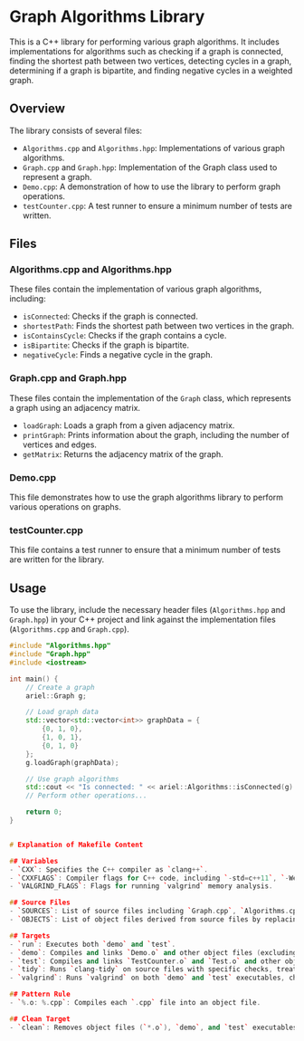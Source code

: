 # Graph Algorithms Library

This is a C++ library for performing various graph algorithms. It includes implementations for algorithms such as checking if a graph is connected, finding the shortest path between two vertices, detecting cycles in a graph, determining if a graph is bipartite, and finding negative cycles in a weighted graph.

## Overview

The library consists of several files:

- `Algorithms.cpp` and `Algorithms.hpp`: Implementations of various graph algorithms.
- `Graph.cpp` and `Graph.hpp`: Implementation of the Graph class used to represent a graph.
- `Demo.cpp`: A demonstration of how to use the library to perform graph operations.
- `testCounter.cpp`: A test runner to ensure a minimum number of tests are written.

## Files

### Algorithms.cpp and Algorithms.hpp

These files contain the implementation of various graph algorithms, including:

- `isConnected`: Checks if the graph is connected.
- `shortestPath`: Finds the shortest path between two vertices in the graph.
- `isContainsCycle`: Checks if the graph contains a cycle.
- `isBipartite`: Checks if the graph is bipartite.
- `negativeCycle`: Finds a negative cycle in the graph.

### Graph.cpp and Graph.hpp

These files contain the implementation of the `Graph` class, which represents a graph using an adjacency matrix.

- `loadGraph`: Loads a graph from a given adjacency matrix.
- `printGraph`: Prints information about the graph, including the number of vertices and edges.
- `getMatrix`: Returns the adjacency matrix of the graph.

### Demo.cpp

This file demonstrates how to use the graph algorithms library to perform various operations on graphs.

### testCounter.cpp

This file contains a test runner to ensure that a minimum number of tests are written for the library.

## Usage

To use the library, include the necessary header files (`Algorithms.hpp` and `Graph.hpp`) in your C++ project and link against the implementation files (`Algorithms.cpp` and `Graph.cpp`).

```cpp
#include "Algorithms.hpp"
#include "Graph.hpp"
#include <iostream>

int main() {
    // Create a graph
    ariel::Graph g;

    // Load graph data
    std::vector<std::vector<int>> graphData = {
        {0, 1, 0},
        {1, 0, 1},
        {0, 1, 0}
    };
    g.loadGraph(graphData);

    // Use graph algorithms
    std::cout << "Is connected: " << ariel::Algorithms::isConnected(g) << std::endl;
    // Perform other operations...

    return 0;
}


# Explanation of Makefile Content

## Variables
- `CXX`: Specifies the C++ compiler as `clang++`.
- `CXXFLAGS`: Compiler flags for C++ code, including `-std=c++11`, `-Werror` (treats warnings as errors), and `-Wsign-conversion` (warns about implicit conversions that may change the sign of a value).
- `VALGRIND_FLAGS`: Flags for running `valgrind` memory analysis.

## Source Files
- `SOURCES`: List of source files including `Graph.cpp`, `Algorithms.cpp`, `TestCounter.cpp`, and `Test.cpp`.
- `OBJECTS`: List of object files derived from source files by replacing `.cpp` with `.o`.

## Targets
- `run`: Executes both `demo` and `test`.
- `demo`: Compiles and links `Demo.o` and other object files (excluding `TestCounter.o` and `Test.o`) into an executable named `demo`.
- `test`: Compiles and links `TestCounter.o` and `Test.o` and other object files (excluding `Demo.o`) into an executable named `test`.
- `tidy`: Runs `clang-tidy` on source files with specific checks, treating warnings as errors.
- `valgrind`: Runs `valgrind` on both `demo` and `test` executables, checking for memory leaks.

## Pattern Rule
- `%.o: %.cpp`: Compiles each `.cpp` file into an object file.

## Clean Target
- `clean`: Removes object files (`*.o`), `demo`, and `test` executables.
